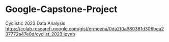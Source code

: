 # Google-Capstone-Project
Cyclistic 2023 Data Analysis
https://colab.research.google.com/gist/ermeenu/0da2f0a980381d306bea237772a47e0d/cyclist_2023.ipynb
